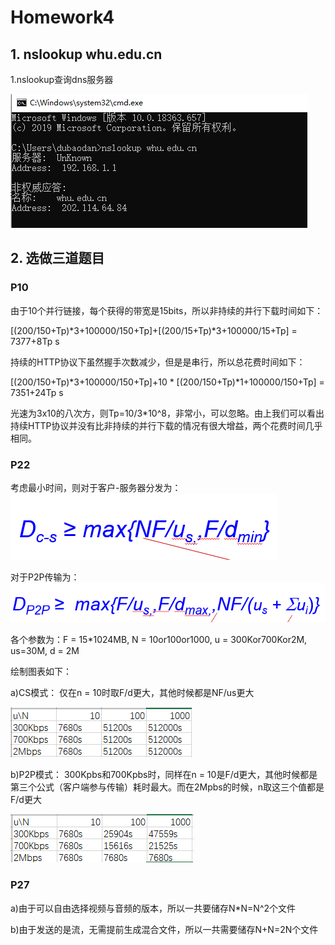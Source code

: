 # Homework4

## 1. nslookup whu.edu.cn
1.nslookup查询dns服务器

![](https://github.com/dubaodan/-/blob/master/homework4/1.png)

## 2. 选做三道题目

### P10
由于10个并行链接，每个获得的带宽是15bits，所以非持续的并行下载时间如下：

[(200/150+Tp)*3+100000/150+Tp]+[(200/15+Tp)*3+100000/15+Tp] = 7377+8Tp s

持续的HTTP协议下虽然握手次数减少，但是是串行，所以总花费时间如下：

[(200/150+Tp)*3+100000/150+Tp]+10 * [(200/150+Tp)*1+100000/150+Tp] = 7351+24Tp s

光速为3x10的八次方，则Tp=10/3*10^8，非常小，可以忽略。由上我们可以看出持续HTTP协议并没有比非持续的并行下载的情况有很大增益，两个花费时间几乎相同。
### P22
考虑最小时间，则对于客户-服务器分发为：![](https://github.com/dubaodan/-/blob/master/homework4/2.png)

对于P2P传输为：![](https://github.com/dubaodan/-/blob/master/homework4/3.png)

各个参数为：F = 15*1024MB, N = 10or100or1000, u = 300Kor700Kor2M, us=30M, d = 2M

绘制图表如下：

a)CS模式：
仅在n = 10时取F/d更大，其他时候都是NF/us更大

![](https://github.com/dubaodan/-/blob/master/homework4/4.png)

b)P2P模式：
300Kpbs和700Kpbs时，同样在n = 10是F/d更大，其他时候都是第三个公式（客户端参与传输）耗时最大。而在2Mpbs的时候，n取这三个值都是F/d更大

![](https://github.com/dubaodan/-/blob/master/homework4/5.png)
### P27
a)由于可以自由选择视频与音频的版本，所以一共要储存N*N=N^2个文件

b)由于发送的是流，无需提前生成混合文件，所以一共需要储存N+N=2N个文件
